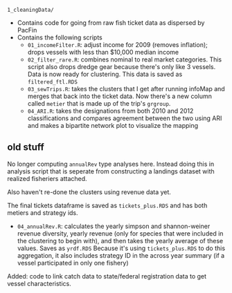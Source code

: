 `1_cleaningData/`

+ Contains code for going from raw fish ticket data as dispersed by PacFin
+ Contains the following scripts
  + `01_incomeFilter.R`: adjust income for 2009 (removes inflation); drops vessels with less than $10,000 median income
  + `02_filter_rare.R`: combines nominal to real market categories. This script also drops dredge gear because there's only like 3 vessels. Data is now ready for clustering. This data is saved as `filtered_ftl.RDS`
  + `03_sewTrips.R`: takes the clusters that I get after running infoMap and merges that back into the ticket data. Now there's a new column called `metier` that is made up of the trip's `grgroup`.
  + `04_ARI.R`: takes the designations from both 2010 and 2012 classifications and compares agreement between the two using ARI and makes a bipartite network plot to visualize the mapping




## old stuff
No longer computing `annualRev` type analyses here. Instead doing this in analysis script that is seperate from constructing a landings dataset with realized fisheriers attached.

Also haven't re-done the clusters using revenue data yet.


The final tickets dataframe is saved as `tickets_plus.RDS` and has both metiers and strategy ids.

  + `04_annualRev.R`: calculates the yearly simpson and shannon-weiner revenue diversity, yearly revenue (only for species that were included in the clustering to begin with), and then takes the yearly average of these values. Saves as `yrdf.RDS` Because it's using `tickets_plus.RDS` to do this aggregation, it also includes strategy ID in the across year summary (if a vessel participated in only one fishery)

Added: code to link catch data to state/federal registration data to get vessel characteristics.

